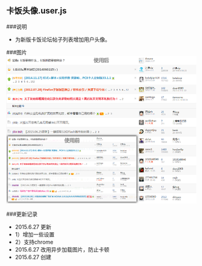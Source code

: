 卡饭头像.user.js
----------------------------------- 
###说明  
 - 为新版卡饭论坛帖子列表增加用户头像。  

###图片  
![](https://github.com/GH-Kelo/userscript/raw/master/卡饭头像/img/变化.png "变化")   

###更新记录   
 - 2015.6.27 更新
  - 1）增加一些设置
  - 2）支持chrome
 - 2015.6.27 改用异步加载图片，防止卡顿  
 - 2015.6.27 创建  


